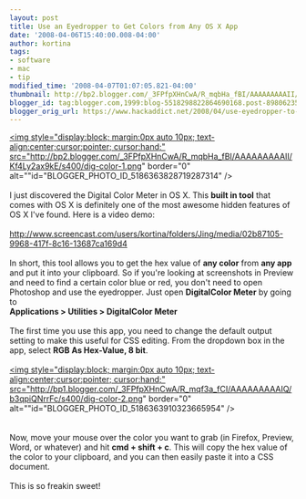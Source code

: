 ```yaml
---
layout: post
title: Use an Eyedropper to Get Colors from Any OS X App
date: '2008-04-06T15:40:00.008-04:00'
author: kortina
tags:
- software
- mac
- tip
modified_time: '2008-04-07T01:07:05.821-04:00'
thumbnail: http://bp2.blogger.com/_3FPfpXHnCwA/R_mqbHa_fBI/AAAAAAAAAII/Kf4Ly2ax9kE/s72-c/dig-color-1.png
blogger_id: tag:blogger.com,1999:blog-5518298822864690168.post-8980623597215293250
blogger_orig_url: https://www.hackaddict.net/2008/04/use-eyedropper-to-get-colors-from.html
---
```


<a onblur="try {parent.deselectBloggerImageGracefully();} catch(e) {}" href="http://bp2.blogger.com/_3FPfpXHnCwA/R_mqbHa_fBI/AAAAAAAAAII/Kf4Ly2ax9kE/s1600-h/dig-color-1.png"><img style="display:block; margin:0px auto 10px; text-align:center;cursor:pointer; cursor:hand;" src="http://bp2.blogger.com/_3FPfpXHnCwA/R_mqbHa_fBI/AAAAAAAAAII/Kf4Ly2ax9kE/s400/dig-color-1.png" border="0" alt=""id="BLOGGER_PHOTO_ID_5186363828719287314" /></a><br /><br />I just discovered the Digital Color Meter in OS X.  This <b>built in tool</b> that comes with OS X is definitely one of the most awesome hidden features of OS X I've found.  Here is a video demo: <br /><br /><a href="http://www.screencast.com/users/kortina/folders/Jing/media/02b87105-9968-417f-8c16-13687ca169d4">http://www.screencast.com/users/kortina/folders/Jing/media/02b87105-9968-417f-8c16-13687ca169d4</a><br /><br />In short, this tool allows you to get the hex value of <b>any color</b> from <b>any app</b> and put it into your clipboard.  So if you're looking at screenshots in Preview and need to find a certain color blue or red, you don't need to open Photoshop and use the eyedropper.  Just open <b>DigitalColor Meter</b> by going to <br /><b>Applications > Utilities > DigitalColor Meter</b><br /><br />The first time you use this app, you need to change the default output setting to make this useful for CSS editing.  From the dropdown box in the app, select <b>RGB As Hex-Value, 8 bit</b>.<br /><br /><a onblur="try {parent.deselectBloggerImageGracefully();} catch(e) {}" href="http://bp1.blogger.com/_3FPfpXHnCwA/R_mqf3a_fCI/AAAAAAAAAIQ/b3qpiQNrrFc/s1600-h/dig-color-2.png"><img style="display:block; margin:0px auto 10px; text-align:center;cursor:pointer; cursor:hand;" src="http://bp1.blogger.com/_3FPfpXHnCwA/R_mqf3a_fCI/AAAAAAAAAIQ/b3qpiQNrrFc/s400/dig-color-2.png" border="0" alt=""id="BLOGGER_PHOTO_ID_5186363910323665954" /></a><br /><br /><br />Now, move your mouse over the color you want to grab (in Firefox, Preview, Word, or whatever) and hit <b>cmd + shift + c</b>.  This will copy the hex value of the color to your clipboard, and you can then easily paste it into a CSS document.<br /><br />This is so freakin sweet!